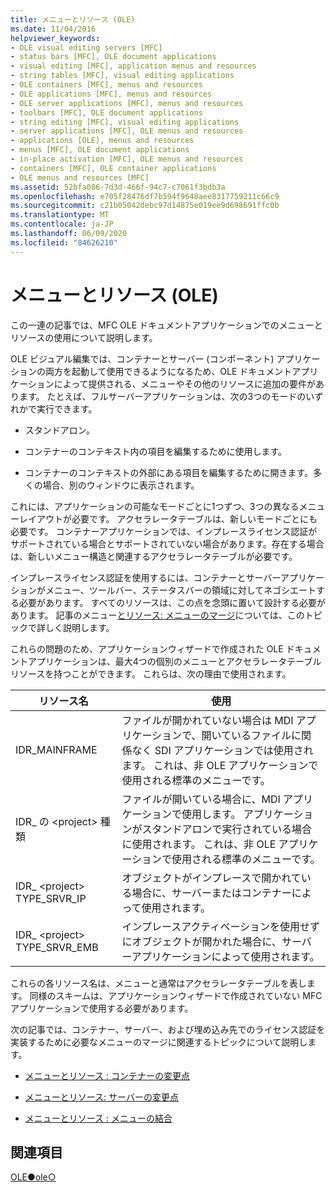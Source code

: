 ```yaml
---
title: メニューとリソース (OLE)
ms.date: 11/04/2016
helpviewer_keywords:
- OLE visual editing servers [MFC]
- status bars [MFC], OLE document applications
- visual editing [MFC], application menus and resources
- string tables [MFC], visual editing applications
- OLE containers [MFC], menus and resources
- OLE applications [MFC], menus and resources
- OLE server applications [MFC], menus and resources
- toolbars [MFC], OLE document applications
- string editing [MFC], visual editing applications
- server applications [MFC], OLE menus and resources
- applications [OLE], menus and resources
- menus [MFC], OLE document applications
- in-place activation [MFC], OLE menus and resources
- containers [MFC], OLE container applications
- OLE menus and resources [MFC]
ms.assetid: 52bfa086-7d3d-466f-94c7-c7061f3bdb3a
ms.openlocfilehash: e705f28476df7b594f9648aee8317759211c66c9
ms.sourcegitcommit: c21b05042debc97d14875e019ee9d698691ffc0b
ms.translationtype: MT
ms.contentlocale: ja-JP
ms.lasthandoff: 06/09/2020
ms.locfileid: "84626210"
---
```

# <a name="menus-and-resources-ole"></a>メニューとリソース (OLE)

この一連の記事では、MFC OLE ドキュメントアプリケーションでのメニューとリソースの使用について説明します。

OLE ビジュアル編集では、コンテナーとサーバー (コンポーネント) アプリケーションの両方を起動して使用できるようになるため、OLE ドキュメントアプリケーションによって提供される、メニューやその他のリソースに追加の要件があります。 たとえば、フルサーバーアプリケーションは、次の3つのモードのいずれかで実行できます。

- スタンドアロン。

- コンテナーのコンテキスト内の項目を編集するために使用します。

- コンテナーのコンテキストの外部にある項目を編集するために開きます。多くの場合、別のウィンドウに表示されます。

これには、アプリケーションの可能なモードごとに1つずつ、3つの異なるメニューレイアウトが必要です。 アクセラレータテーブルは、新しいモードごとにも必要です。 コンテナーアプリケーションでは、インプレースライセンス認証がサポートされている場合とサポートされていない場合があります。存在する場合は、新しいメニュー構造と関連するアクセラレータテーブルが必要です。

インプレースライセンス認証を使用するには、コンテナーとサーバーアプリケーションがメニュー、ツールバー、ステータスバーの領域に対してネゴシエートする必要があります。 すべてのリソースは、この点を念頭に置いて設計する必要があります。 記事のメニュー[とリソース: メニューのマージ](menus-and-resources-menu-merging.md)については、このトピックで詳しく説明します。

これらの問題のため、アプリケーションウィザードで作成された OLE ドキュメントアプリケーションは、最大4つの個別のメニューとアクセラレータテーブルリソースを持つことができます。 これらは、次の理由で使用されます。

|リソース名|使用|
|-------------------|---------|
|IDR_MAINFRAME|ファイルが開かれていない場合は MDI アプリケーションで、開いているファイルに関係なく SDI アプリケーションでは使用されます。 これは、非 OLE アプリケーションで使用される標準のメニューです。|
|IDR_ の \<project> 種類|ファイルが開いている場合に、MDI アプリケーションで使用します。 アプリケーションがスタンドアロンで実行されている場合に使用されます。 これは、非 OLE アプリケーションで使用される標準のメニューです。|
|IDR_ \<project> TYPE_SRVR_IP|オブジェクトがインプレースで開かれている場合に、サーバーまたはコンテナーによって使用されます。|
|IDR_ \<project> TYPE_SRVR_EMB|インプレースアクティベーションを使用せずにオブジェクトが開かれた場合に、サーバーアプリケーションによって使用されます。|

これらの各リソース名は、メニューと通常はアクセラレータテーブルを表します。 同様のスキームは、アプリケーションウィザードで作成されていない MFC アプリケーションで使用する必要があります。

次の記事では、コンテナー、サーバー、および埋め込み先でのライセンス認証を実装するために必要なメニューのマージに関連するトピックについて説明します。

- [メニューとリソース : コンテナーの変更点](menus-and-resources-container-additions.md)

- [メニューとリソース: サーバーの変更点](menus-and-resources-server-additions.md)

- [メニューとリソース : メニューの結合](menus-and-resources-menu-merging.md)

## <a name="see-also"></a>関連項目

[OLE●ole○](ole-in-mfc.md)
